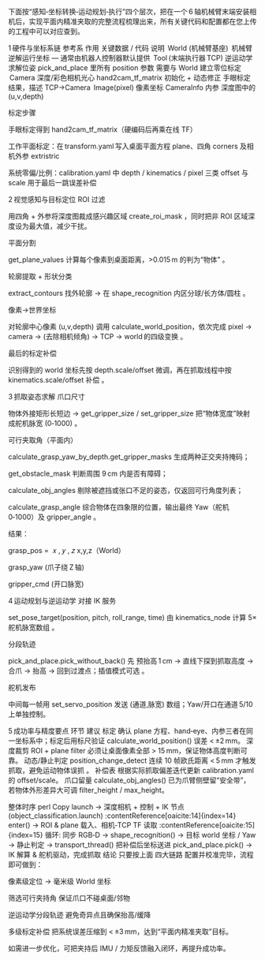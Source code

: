 下面按“感知‑坐标转换‑运动规划‑执行”四个层次，把在一个 6 轴机械臂末端安装相机后，实现平面内精准夹取的完整流程梳理出来，所有关键代码和配置都在您上传的工程中可以对应查到。

1 硬件与坐标系链
参考系	作用	关键数据 / 代码	说明
 World (机械臂基座) 	机械臂逆解运行坐标	—	通常由机器人控制器默认提供
 Tool (末端执行器 TCP)	逆运动学求解位姿	pick_and_place 里所有 position 参数	需要与 World 建立零位标定
 Camera	深度/彩色相机光心	hand2cam_tf_matrix 初始化 + 动态修正
手眼标定结果，描述 TCP→Camera
 Image(pixel)	像素坐标	CameraInfo 内参	深度图中的 (u,v,depth)

标定步骤

手眼标定得到 hand2cam_tf_matrix（硬编码后再乘在线 TF）

工作平面标定：在 transform.yaml 写入桌面平面方程 plane、四角 corners 及相机外参 extristric

系统零偏/比例：calibration.yaml 中 depth / kinematics / pixel 三类 offset 与 scale 用于最后一跳误差补偿

2 视觉感知与目标定位
ROI 过滤

用四角 + 外参将深度图裁成感兴趣区域 create_roi_mask
，同时把非 ROI 区域深度设为最大值，减少干扰。

平面分割

get_plane_values 计算每个像素到桌面距离，>0.015 m 的判为“物体”
。

轮廓提取 + 形状分类

extract_contours 找外轮廓 → 在 shape_recognition 内区分球/长方体/圆柱
。

像素→世界坐标

对轮廓中心像素 (u,v,depth) 调用 calculate_world_position，依次完成
pixel → camera → (去除相机倾角) → TCP → world 的四级变换
。

最后的标定补偿

识别得到的 world 坐标先按 depth.scale/offset 微调，再在抓取线程中按 kinematics.scale/offset 补偿
。

3 抓取姿态求解
爪口尺寸

物体外接矩形长短边 → get_gripper_size / set_gripper_size 把“物体宽度”映射成舵机脉宽 (0‑1000)
。

可行夹取角（平面内）

calculate_grasp_yaw_by_depth.get_gripper_masks 生成两种正交夹持掩码；

get_obstacle_mask 判断周围 9 cm 内是否有障碍；

calculate_obj_angles 剔除被遮挡或张口不足的姿态，仅返回可行角度列表；

calculate_grasp_angle 综合物体在四象限的位置，输出最终 Yaw（舵机 0‑1000）及 gripper_angle
。

结果：

grasp_pos = 
𝑥
,
𝑦
,
𝑧
x,y,z（World）

grasp_yaw (爪子绕 Z 轴)

gripper_cmd (开口脉宽)

4 运动规划与逆运动学
对接 IK 服务

set_pose_target(position, pitch, roll_range, time) 由 kinematics_node 计算 5×舵机脉宽数组
。

分段轨迹

pick_and_place.pick_without_back() 先 预抬高 1 cm → 直线下探到抓取高度 → 合爪 → 抬高 → 回到过渡点；插值模式可选
。

舵机发布

中间每一帧用 set_servo_position 发送 (通道,脉宽) 数组；Yaw/开口在通道 5/10 上单独控制。

5 成功率与精度要点
环节	建议
标定	确认 plane 方程、hand‑eye、内参三者在同一坐标系中；标定后用标尺验证 calculate_world_position() 误差 < ±2 mm。
深度裁剪	ROI + plane filter 必须让桌面像素全部 > 15 mm，保证物体高度判断可靠。
动态/静止判定	position_change_detect 连续 10 帧欧氏距离 < 5 mm 才触发抓取，避免运动物体误抓
。
补偿表	根据实际抓取偏差迭代更新 calibration.yaml 的 offset/scale。
爪口留量	calculate_obj_angles() 已为爪臂侧壁留“安全带”，若物体外形差异大可调 filter_height / max_height。

整体时序
perl
Copy
launch      → 深度相机 + 控制 + IK 节点 (object_classification.launch)       :contentReference[oaicite:14]{index=14}
enter()     → ROI & plane 载入、相机‑TCP TF 读取                            :contentReference[oaicite:15]{index=15}
循环: 
  同步 RGB‑D → shape_recognition() → 目标 world 坐标 / Yaw → 静止判定
  → transport_thread() 把补偿后坐标送进 pick_and_place.pick()
  → IK 解算 & 舵机驱动，完成抓取
结论
只要按上面 四大链路 配置并校准完毕，流程即可做到：

像素级定位 → 毫米级 World 坐标

筛选可行夹持角 保证爪口不碰桌面/邻物

逆运动学分段轨迹 避免奇异点且确保抬高/缓降

多级标定补偿 把系统误差压缩到 < ±3 mm，达到“平面内精准夹取”目标。

如需进一步优化，可把夹持后 IMU / 力矩反馈融入闭环，再提升成功率。
